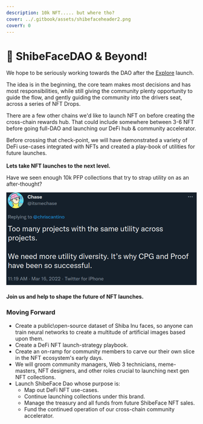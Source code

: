 ```yaml
---
description: 10k NFT..... but where tho?
cover: ../.gitbook/assets/shibefaceheader2.png
coverY: 0
---
```


# 🤠 ShibeFaceDAO & Beyond!

We hope to be seriously working towards the DAO after the [Explore](explore-iota-or-cardano.md) launch.

The idea is in the beginning, the core team makes most decisions and has most responsibilities, while still giving the community plenty opportunity to guide the flow, and gently guiding the community into the drivers seat, across a series of NFT Drops. &#x20;

There are a few other chains we'd like to launch NFT on before creating the cross-chain rewards hub. That could include somewhere between 3-6 NFT before going full-DAO and launching our DeFi hub & community accelerator.

Before crossing that check-point, we will have demonstrated a variety of DeFi use-cases integrated with NFTs and created a play-book of utilities for future launches.  \
\
**Lets take NFT launches to the next level.**&#x20;

Have we seen enough 10k PFP collections that try to strap utility on as an after-thought?&#x20;

![(source)](<../.gitbook/assets/image (13).png>)

#### Join us and help to shape the future of NFT launches.

### Moving Forward

* Create a public\open-source dataset of Shiba Inu faces, so anyone can train neural networks to create a multitude of artificial images based upon them.
* Create a DeFi NFT launch-strategy playbook.&#x20;
* Create an on-ramp for community members to carve our their own slice in the NFT ecosystem's early days.&#x20;
* We will groom community managers, Web 3 technicians, meme-masters, NFT designers, and other roles crucial to launching next gen NFT collections.
* Launch ShibeFace Dao whose purpose is:
  * Map out DeFi NFT use-cases.
  * Continue launching collections under this brand.
  * Manage the treasury and all funds from future ShibeFace NFT sales.
  * Fund the continued operation of our cross-chain community accelerator.
